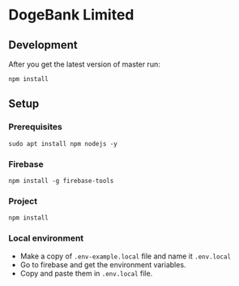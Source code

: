 # DogeBank Limited

## Development
After you get the latest version of master run:
```
npm install
```


## Setup
### Prerequisites
```
sudo apt install npm nodejs -y
```

### Firebase
```
npm install -g firebase-tools
```

### Project
```
npm install
```

### Local environment
- Make a copy of `.env-example.local` file and name it `.env.local`
- Go to firebase and get the environment variables.
- Copy and paste them in `.env.local` file.
